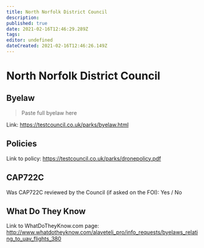 ```yaml
---
title: North Norfolk District Council
description: 
published: true
date: 2021-02-16T12:46:29.289Z
tags: 
editor: undefined
dateCreated: 2021-02-16T12:46:26.149Z
---
```


# North Norfolk District Council


## Byelaw
> Paste full byelaw here

Link:
https://testcouncil.co.uk/parks/byelaw.html

## Policies
Link to policy:
https://testcouncil.co.uk/parks/dronepolicy.pdf

## CAP722C

Was CAP722C reviewed by the Council (if asked on the FOI): Yes / No

## What Do They Know

Link to WhatDoTheyKnow.com page:
http://www.whatdotheyknow.com/alaveteli_pro/info_requests/byelaws_relating_to_uav_flights_380

